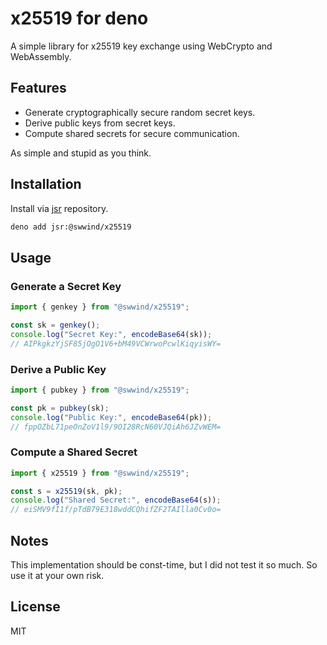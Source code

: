 # x25519 for deno

A simple library for x25519 key exchange using WebCrypto and WebAssembly.

## Features

- Generate cryptographically secure random secret keys.
- Derive public keys from secret keys.
- Compute shared secrets for secure communication.

As simple and stupid as you think.

## Installation

Install via [jsr](https://jsr.io/@swwind/x25519/) repository.

```sh
deno add jsr:@swwind/x25519
```

## Usage

### Generate a Secret Key

```javascript
import { genkey } from "@swwind/x25519";

const sk = genkey();
console.log("Secret Key:", encodeBase64(sk));
// AIPkgkzYjSF85jOgO1V6+bM49VCWrwoPcwlKiqyisWY=
```

### Derive a Public Key

```javascript
import { pubkey } from "@swwind/x25519";

const pk = pubkey(sk);
console.log("Public Key:", encodeBase64(pk));
// fppOZbL71peOnZoV1l9/9OI28RcN60VJQiAh6JZvWEM=
```

### Compute a Shared Secret

```javascript
import { x25519 } from "@swwind/x25519";

const s = x25519(sk, pk);
console.log("Shared Secret:", encodeBase64(s));
// eiSMV9fI1f/pTdB79E318wddCQhifZF2TAIlla0Cv0o=
```

## Notes

This implementation should be const-time, but I did not test it so much. So use it at your own risk.

## License

MIT
